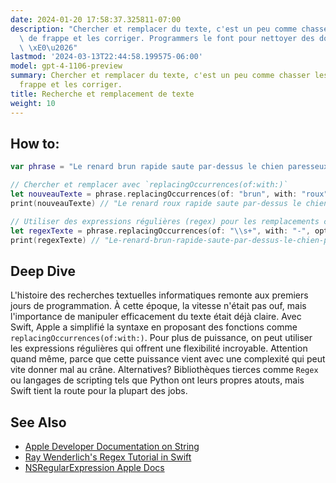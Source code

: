 ```yaml
---
date: 2024-01-20 17:58:37.325811-07:00
description: "Chercher et remplacer du texte, c'est un peu comme chasser les fautes\
  \ de frappe et les corriger. Programmers le font pour nettoyer des donn\xE9es, mettre\
  \ \xE0\u2026"
lastmod: '2024-03-13T22:44:58.199575-06:00'
model: gpt-4-1106-preview
summary: Chercher et remplacer du texte, c'est un peu comme chasser les fautes de
  frappe et les corriger.
title: Recherche et remplacement de texte
weight: 10
---
```


## How to:
```swift
var phrase = "Le renard brun rapide saute par-dessus le chien paresseux."

// Chercher et remplacer avec `replacingOccurrences(of:with:)`
let nouveauTexte = phrase.replacingOccurrences(of: "brun", with: "roux")
print(nouveauTexte) // "Le renard roux rapide saute par-dessus le chien paresseux."

// Utiliser des expressions régulières (regex) pour les remplacements complexes
let regexTexte = phrase.replacingOccurrences(of: "\\s+", with: "-", options: .regularExpression)
print(regexTexte) // "Le-renard-brun-rapide-saute-par-dessus-le-chien-paresseux."
```

## Deep Dive
L'histoire des recherches textuelles informatiques remonte aux premiers jours de programmation. À cette époque, la vitesse n'était pas ouf, mais l'importance de manipuler efficacement du texte était déjà claire. Avec Swift, Apple a simplifié la syntaxe en proposant des fonctions comme `replacingOccurrences(of:with:)`. Pour plus de puissance, on peut utiliser les expressions régulières qui offrent une flexibilité incroyable. Attention quand même, parce que cette puissance vient avec une complexité qui peut vite donner mal au crâne. Alternatives? Bibliothèques tierces comme `Regex` ou langages de scripting tels que Python ont leurs propres atouts, mais Swift tient la route pour la plupart des jobs.

## See Also
- [Apple Developer Documentation on String](https://developer.apple.com/documentation/swift/string)
- [Ray Wenderlich's Regex Tutorial in Swift](https://www.raywenderlich.com/5765-regular-expressions-tutorial-getting-started-with-regexes-in-swift)
- [NSRegularExpression Apple Docs](https://developer.apple.com/documentation/foundation/nsregularexpression)
